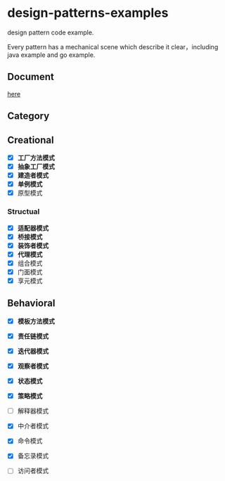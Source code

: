 # design-patterns-examples
design pattern code example. 

Every pattern has a mechanical scene which describe it clear，including java example and go example.

## Document

[here](https://hanzhang2566.github.io/tags/design-pattern/)

## Category

## Creational

- [x] **工厂方法模式**
- [x] **抽象工厂模式**
- [x] **建造者模式**
- [x] **单例模式**
- [x] 原型模式

### Structual

- [x] **适配器模式**
- [x] **桥接模式**
- [x] **装饰者模式**
- [x] **代理模式**
- [x] 组合模式
- [x] 门面模式
- [x] 享元模式

## Behavioral

- [x] **模板方法模式**
- [x] **责任链模式**
- [x] **迭代器模式**
- [x] **观察者模式**
- [x] **状态模式**
- [x] **策略模式**
- [ ] 解释器模式
- [x] 中介者模式
- [x] 命令模式
- [x] 备忘录模式
- [ ] 访问者模式

